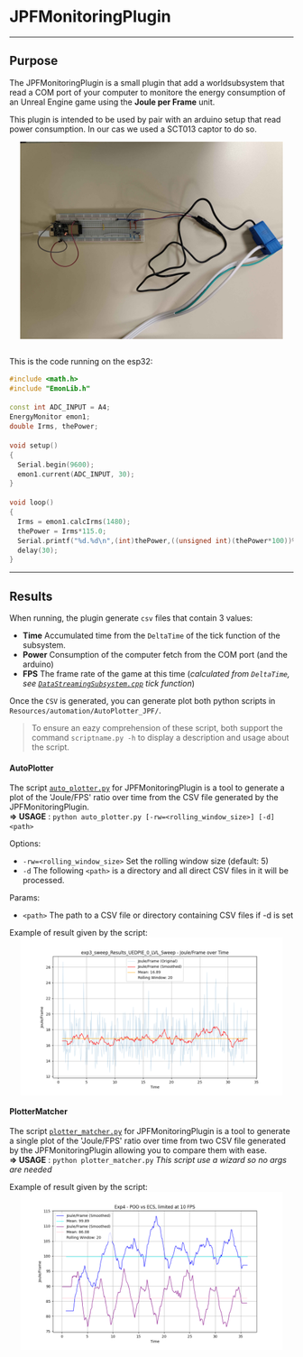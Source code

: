 # JPFMonitoringPlugin
___
## Purpose
The JPFMonitoringPlugin is a small plugin that add a worldsubsystem that read a COM port of your computer to monitore the energy consumption of an Unreal Engine game using the **Joule per Frame** unit.

This plugin is intended to be used by pair with an arduino setup that read power consumption. In our cas we used a SCT013 captor to do so.

<img src="Resources/readme_resources/arduino_monitoring_setup.jpg" alt="arduino setup" style="height:25em; width: auto; display: block; margin: auto">
<br>

This is the code running on the esp32:

```cpp
#include <math.h>
#include "EmonLib.h"

const int ADC_INPUT = A4;
EnergyMonitor emon1;
double Irms, thePower;

void setup()
{
  Serial.begin(9600);
  emon1.current(ADC_INPUT, 30);
}

void loop()
{
  Irms = emon1.calcIrms(1480);
  thePower = Irms*115.0;
  Serial.printf("%d.%d\n",(int)thePower,((unsigned int)(thePower*100))%100);
  delay(30);
}
```

___
## Results

When running, the plugin generate `csv` files that contain 3 values:
- **Time** Accumulated time from the `DeltaTime` of the tick function of the subsystem.
- **Power** Consumption of the computer fetch from the COM port (and the arduino)
- **FPS** The frame rate of the game at this time (*calculated from `DeltaTime`, see [`DataStreamingSubsystem.cpp`](Source\JPFMonitoringPlugin\Private\DataStreamingSubsystem.cpp) tick function*)

Once the `CSV` is generated, you can generate plot both python scripts in `Resources/automation/AutoPlotter_JPF/`.

> To ensure an eazy comprehension of these script, both support the command `scriptname.py -h` to display a description and usage about the script.

#### AutoPlotter
The script [`auto_plotter.py`](Resources\automation\AutoPlotter_JPF\auto_plotter.py) for JPFMonitoringPlugin is a tool to generate a plot of the 'Joule/FPS' ratio over time from the CSV file generated by the JPFMonitoringPlugin.<br>
**⇒ USAGE** : `python auto_plotter.py [-rw=<rolling_window_size>] [-d] <path>`

Options:
- `-rw=<rolling_window_size>` Set the rolling window size (default: 5)
- `-d` The following `<path>` is a directory and all direct CSV files in it will be processed.

Params:
- `<path>` The path to a CSV file or directory containing CSV files if -d is set

Example of result given by the script:
<img src="Resources/readme_resources/exp3_sweep_Results_UEDPIE_0_LVL_Sweep_chart_rw20.png" alt="example result of the autoplotter scrpit" style="height:20em; width: auto; display: block; margin: auto">


#### PlotterMatcher
The script [`plotter_matcher.py`](Resources\automation\AutoPlotter_JPF\plotter_matcher.py) for JPFMonitoringPlugin is a tool to generate a single plot of the 'Joule/FPS' ratio over time from two CSV file generated by the JPFMonitoringPlugin allowing you to compare them with ease.<br>
**⇒ USAGE** : `python plotter_matcher.py` *This script use a wizard so no args are needed*

Example of result given by the script:
<img src="Resources/readme_resources/Exp4 - POO vs ECS, limited at 10 FPS_chart_rw20.png" alt="example result of the plotter_matcher scrpit" style="height:20em; width: auto; display: block; margin: auto">